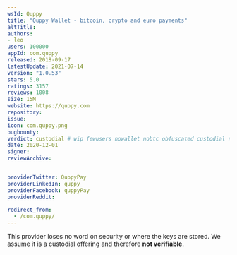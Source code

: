 ```yaml
---
wsId: Quppy
title: "Quppy Wallet - bitcoin, crypto and euro payments"
altTitle: 
authors:
- leo
users: 100000
appId: com.quppy
released: 2018-09-17
latestUpdate: 2021-07-14
version: "1.0.53"
stars: 5.0
ratings: 3157
reviews: 1008
size: 15M
website: https://quppy.com
repository: 
issue: 
icon: com.quppy.png
bugbounty: 
verdict: custodial # wip fewusers nowallet nobtc obfuscated custodial nosource nonverifiable reproducible bounty defunct
date: 2020-12-01
signer: 
reviewArchive:


providerTwitter: QuppyPay
providerLinkedIn: quppy
providerFacebook: quppyPay
providerReddit: 

redirect_from:
  - /com.quppy/
---
```



This provider loses no word on security or where the keys are stored. We assume
it is a custodial offering and therefore **not verifiable**.
